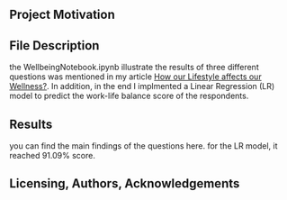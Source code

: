 ## Project Motivation

## File Description
the WellbeingNotebook.ipynb illustrate the results of three different questions was mentioned in my article [How our Lifestyle affects our Wellness?](https://medium.com/@reemaamr01/how-our-lifestyle-affects-our-wellness-2103fb3f37f8). In addition, in the end I implmented a Linear Regression (LR) model to predict the work-life balance score of the respondents.

## Results
you can find the main findings of the questions <a herf="" target="_blank">here</a>. for the LR model, it reached 91.09% score.

## Licensing, Authors, Acknowledgements
